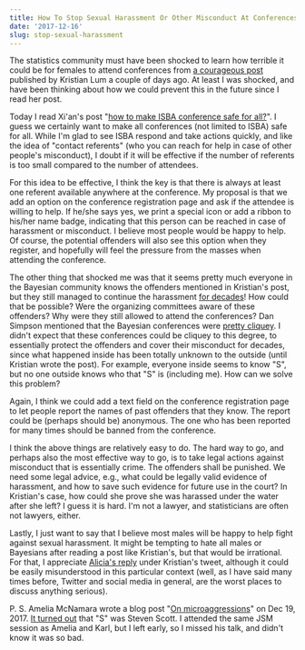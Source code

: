 ```yaml
---
title: How To Stop Sexual Harassment Or Other Misconduct At Conferences
date: '2017-12-16'
slug: stop-sexual-harassment
---
```


The statistics community must have been shocked to learn how terrible it could be for females to attend conferences from [a courageous post](https://medium.com/@kristianlum/304638dc5de5) published by Kristian Lum a couple of days ago. At least I was shocked, and have been thinking about how we could prevent this in the future since I read her post.

Today I read Xi'an's post "[how to make ISBA conference safe for all?](https://xianblog.wordpress.com/2017/12/16/how-to-make-isba-conference-safe-for-all/)". I guess we certainly want to make all conferences (not limited to ISBA) safe for all. While I'm glad to see ISBA respond and take actions quickly, and like the idea of "contact referents" (who you can reach for help in case of other people's misconduct), I doubt if it will be effective if the number of referents is too small compared to the number of attendees.

For this idea to be effective, I think the key is that there is always at least one referent available anywhere at the conference. My proposal is that we add an option on the conference registration page and ask if the attendee is willing to help. If he/she says yes, we print a special icon or add a ribbon to his/her name badge, indicating that this person can be reached in case of harassment or misconduct. I believe most people would be happy to help. Of course, the potential offenders will also see this option when they register, and hopefully will feel the pressure from the masses when attending the conference.

The other thing that shocked me was that it seems pretty much everyone in the Bayesian community knows the offenders mentioned in Kristian's post, but they still managed to continue the harassment [for decades](https://twitter.com/visnut/status/941402260197855233)! How could that be possible? Were the organizing committees aware of these offenders? Why were they still allowed to attend the conferences? Dan Simpson mentioned that the Bayesian conferences were [pretty cliquey](http://andrewgelman.com/2017/12/14/need-stop-sacrificing-women-alter-deeply-mediocre-men-isba-edition/). I didn't expect that these conferences could be cliquey to this degree, to essentially protect the offenders and cover their misconduct for decades, since what happened inside has been totally unknown to the outside (until Kristian wrote the post). For example, everyone inside seems to know "S", but no one outside knows who that "S" is (including me). How can we solve this problem?

Again, I think we could add a text field on the conference registration page to let people report the names of past offenders that they know. The report could be (perhaps should be) anonymous. The one who has been reported for many times should be banned from the conference.

I think the above things are relatively easy to do. The hard way to go, and perhaps also the most effective way to go, is to take legal actions against misconduct that is essentially crime. The offenders shall be punished. We need some legal advice, e.g., what could be legally valid evidence of harassment, and how to save such evidence for future use in the court? In Kristian's case, how could she prove she was harassed under the water after she left? I guess it is hard. I'm not a lawyer, and statisticians are often not lawyers, either.

Lastly, I just want to say that I believe most males will be happy to help fight against sexual harassment. It might be tempting to hate all males or Bayesians after reading a post like Kristian's, but that would be irrational. For that, I appreciate [Alicia's reply](https://twitter.com/ALCarriquiry/status/941399391985905664) under Kristian's tweet, although it could be easily misunderstood in this particular context (well, as I have said many times before, Twitter and social media in general, are the worst places to discuss anything serious).

P. S. Amelia McNamara wrote a blog post "[On microaggressions](http://www.science.smith.edu/~amcnamara/blog/conferences/2017/12/19/On-Microaggressions.html)" on Dec 19, 2017. [It turned out](https://www.bloomberg.com/news/articles/2017-12-16/google-researcher-accused-of-sexual-harassment-roiling-ai-field) that "S" was Steven Scott. I attended the same JSM session as Amelia and Karl, but I left early, so I missed his talk, and didn't know it was so bad.
